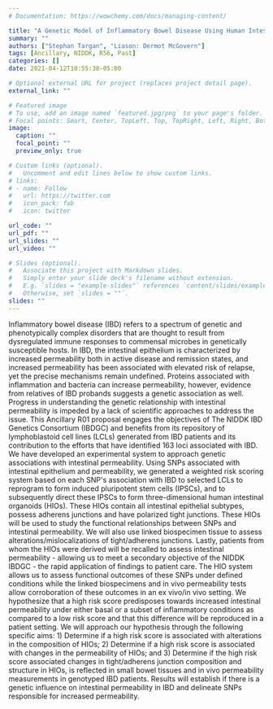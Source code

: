 ```yaml
---
# Documentation: https://wowchemy.com/docs/managing-content/

title: "A Genetic Model of Inflammatory Bowel Disease Using Human Intestinal Organoids"
summary: ""
authors: ["Stephan Targan", "Liason: Dermot McGovern"]
tags: [Ancillary, NIDDK, R56, Past]
categories: []
date: 2021-04-12T10:55:38-05:00

# Optional external URL for project (replaces project detail page).
external_link: ""

# Featured image
# To use, add an image named `featured.jpg/png` to your page's folder.
# Focal points: Smart, Center, TopLeft, Top, TopRight, Left, Right, BottomLeft, Bottom, BottomRight.
image:
  caption: ""
  focal_point: ""
  preview_only: true

# Custom links (optional).
#   Uncomment and edit lines below to show custom links.
# links:
# - name: Follow
#   url: https://twitter.com
#   icon_pack: fab
#   icon: twitter

url_code: ""
url_pdf: ""
url_slides: ""
url_video: ""

# Slides (optional).
#   Associate this project with Markdown slides.
#   Simply enter your slide deck's filename without extension.
#   E.g. `slides = "example-slides"` references `content/slides/example-slides.md`.
#   Otherwise, set `slides = ""`.
slides: ""
---
```


Inflammatory bowel disease (IBD) refers to a spectrum of genetic and phenotypically complex disorders that are thought to result from dysregulated immune responses to commensal microbes in genetically susceptible hosts. In IBD, the intestinal epithelium is characterized by increased permeability both in active disease and remission states, and increased permeability has been associated with elevated risk of relapse, yet the precise mechanisms remain undefined. Proteins associated with inflammation and bacteria can increase permeability, however, evidence from relatives of IBD probands suggests a genetic association as well. Progress in understanding the genetic relationship with intestinal permeability is impeded by a lack of scientific approaches to address the issue. This Ancillary R01 proposal engages the objectives of The NIDDK IBD Genetics Consortium (IBDGC) and benefits from its repository of lymphoblastoid cell lines (LCLs) generated from IBD patients and its contribution to the efforts that have identified 163 loci associated with IBD. We have developed an experimental system to approach genetic associations with intestinal permeability. Using SNPs associated with intestinal epithelium and permeability, we generated a weighted risk scoring system based on each SNP's association with IBD to selected LCLs to reprogram to form induced pluripotent stem cells (IPSCs), and to subsequently direct these IPSCs to form three-dimensional human intestinal organoids (HIOs). These HIOs contain all intestinal epithelial subtypes, possess adherens junctions and have polarized tight junctions. These HIOs will be used to study the functional relationships between SNPs and intestinal permeability. We will also use linked biospecimen tissue to assess alterations/mislocalizations of tight/adherens junctions. Lastly, patients from whom the HIOs were derived will be recalled to assess intestinal permeability - allowing us to meet a secondary objective of the NIDDK IBDGC - the rapid application of findings to patient care. The HIO system allows us to assess functional outcomes of these SNPs under defined conditions while the linked biospecimens and in vivo permeability tests allow corroboration of these outcomes in an ex vivo/in vivo setting. We hypothesize that a high risk score predisposes towards increased intestinal permeability under either basal or a subset of inflammatory conditions as compared to a low risk score and that this difference will be reproduced in a patient setting. We will approach our hypothesis through the following specific aims: 1) Determine if a high risk score is associated with alterations in the composition of HIOs; 2) Determine if a high risk score is associated with changes in the permeability of HIOs; and 3) Determine if the high risk score associated changes in tight/adherens junction composition and structure in HIOs, is reflected in small bowel tissues and in vivo permeability measurements in genotyped IBD patients. Results will establish if there is a genetic influence on intestinal permeability in IBD and delineate SNPs responsible for increased permeability.
